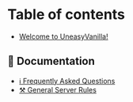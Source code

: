 # Table of contents

* [Welcome to UneasyVanilla!](README.md)

## 📖 Documentation

* [ℹ Frequently Asked Questions](documentation/frequently-asked-questions.md)
* [⚒ General Server Rules](documentation/general-server-rules.md)
